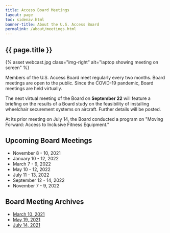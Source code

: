 ```yaml
---
title: Access Board Meetings
layout: page
toc: sidenav.html
banner-title: About the U.S. Access Board
permalink: /about/meetings.html
---
```


## {{ page.title }}

{% asset webcast.jpg class="img-right" alt="laptop showing meeting on screen" %}

Members of the U.S. Access Board meet regularly every two months. Board meetings are open to the public. Since the COVID-19 pandemic, Board meetings are held virtually.  

The next virtual meeting of the Board on **September 22** will feature a briefing on the results of a Board study on the feasibility of installing wheelchair securement systems on aircraft. Further details will be posted. 

At its prior meeting on July 14, the Board conducted a program on "Moving Forward:  Access to Inclusive Fitness Equipment." 
 
## Upcoming Board Meetings

-   November 8 - 10, 2021
-   January 10 - 12, 2022
-   March 7 - 9, 2022
-   May 10 - 12, 2022
-   July 11 - 13, 2022
-   September 12 - 14, 2022
-   November 7 - 9, 2022

## Board Meeting Archives

- [March 10, 2021](https://www.youtube.com/watch?v=xI1j1V1SyjE)
- [May 19, 2021](https://www.youtube.com/watch?v=-0YkBZZEoss)
- [July 14, 2021](https://www.youtube.com/watch?v=078ZOzcZaSs)

